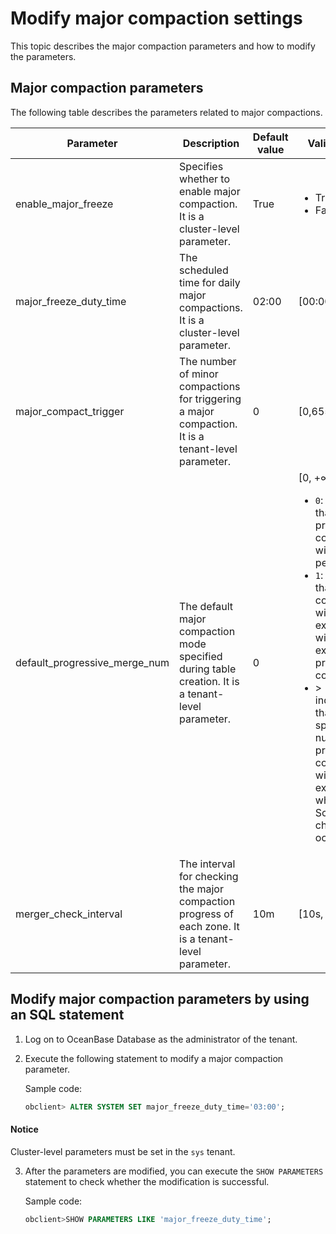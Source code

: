 # Modify major compaction settings

This topic describes the major compaction parameters and how to modify the parameters.

## Major compaction parameters

The following table describes the parameters related to major compactions.

| Parameter | Description | Default value | Valid values |
|-------------------------------|----------------------------------------------------------------------------------------------------------|-------|------------------------------------------------------------------------------------------------------------------------------------------------------------------------------------------------------------------------------------------------------------------|
| enable_major_freeze | Specifies whether to enable major compaction. It is a cluster-level parameter.  | True | <ul><li>True </li><li>False  </li></ul> |
| major_freeze_duty_time | The scheduled time for daily major compactions. It is a cluster-level parameter.  | 02:00 | [00:00,24:00] |
| major_compact_trigger | The number of minor compactions for triggering a major compaction. It is a tenant-level parameter.  | 0 | [0,65535] |
| default_progressive_merge_num | The default major compaction mode specified during table creation. It is a tenant-level parameter.  | 0 | \[0, +∞)  </br> <ul><li>`0`: indicates that 100 progressive compactions will be performed. </li><li>`1`: indicates that a full compaction will be force executed without executing a progressive compaction.</li>   <li>> 1: indicates that the specified number of progressive compactions will be executed when a Schema change occurs. </li></ul> |
| merger_check_interval | The interval for checking the major compaction progress of each zone. It is a tenant-level parameter.  | 10m | [10s, 60m] |

## Modify major compaction parameters by using an SQL statement

1. Log on to OceanBase Database as the administrator of the tenant.

2. Execute the following statement to modify a major compaction parameter.

   Sample code:

   ```sql
   obclient> ALTER SYSTEM SET major_freeze_duty_time='03:00';
   ```

  <main id="notice" type='notice'>
    <h4>Notice</h4>
    <p>Cluster-level parameters must be set in the <code>sys</code> tenant. </p>
  </main>

3. After the parameters are modified, you can execute the `SHOW PARAMETERS` statement to check whether the modification is successful.

   Sample code:

   ```sql
   obclient>SHOW PARAMETERS LIKE 'major_freeze_duty_time';
   ```
